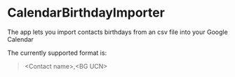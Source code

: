 CalendarBirthdayImporter
========================

The app lets you import contacts birthdays from an csv file into your Google Calendar

The currently supported format is:

> \<Contact name\>,\<BG UCN\>
  
